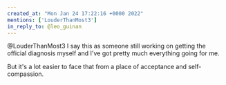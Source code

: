 ```yaml
---
created_at: "Mon Jan 24 17:22:16 +0000 2022"
mentions: ['LouderThanMost3']
in_reply_to: @leo_guinan
---
```


@LouderThanMost3 I say this as someone still working on getting the official diagnosis myself and I've got pretty much everything going for me.

But it's a lot easier to face that from a place of acceptance and self-compassion.